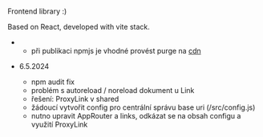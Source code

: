 # 

Frontend library :)

Based on React, developed with vite stack.

- 
    - při publikaci npmjs je vhodné provést purge na [cdn](https://www.jsdelivr.com/tools/purge)

- 6.5.2024
    - npm audit fix
    - problém s autoreload / noreload dokument u Link
    - řešení: ProxyLink v shared
    - žádoucí vytvořit config pro centrální správu base uri (/src/config.js)
    - nutno upravit AppRouter a links, odkázat se na obsah configu a využití ProxyLink